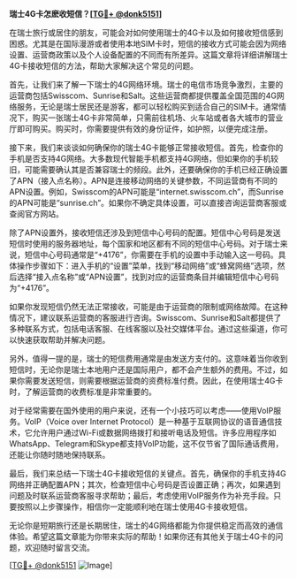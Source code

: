 **瑞士4G卡怎麽收短信？[[TG💪+ @donk5151](https://t.me/s/donk5151)]**

在瑞士旅行或居住的朋友，可能会对如何使用瑞士的4G卡以及如何接收短信感到困惑。尤其是在国际漫游或者使用本地SIM卡时，短信的接收方式可能会因为网络设置、运营商政策以及个人设备配置的不同而有所差异。这篇文章将详细讲解瑞士4G卡接收短信的方法，帮助大家解决这个常见的问题。

首先，让我们来了解一下瑞士的4G网络环境。瑞士的电信市场竞争激烈，主要的运营商包括Swisscom、Sunrise和Salt。这些运营商都提供覆盖全国范围的4G网络服务，无论是瑞士居民还是游客，都可以轻松购买到适合自己的SIM卡。通常情况下，购买一张瑞士4G卡非常简单，只需前往机场、火车站或者各大城市的营业厅即可购买。购买时，你需要提供有效的身份证件，如护照，以便完成注册。

接下来，我们来谈谈如何确保你的瑞士4G卡能够正常接收短信。首先，检查你的手机是否支持4G网络。大多数现代智能手机都支持4G网络，但如果你的手机较旧，可能需要确认其是否兼容瑞士的频段。此外，还要确保你的手机已经正确设置了APN（接入点名称）。APN是连接移动网络的关键参数，不同运营商有不同的APN设置。例如，Swisscom的APN可能是“internet.swisscom.ch”，而Sunrise的APN可能是“sunrise.ch”。如果你不确定具体设置，可以直接咨询运营商客服或查阅官方网站。

除了APN设置外，接收短信还涉及到短信中心号码的配置。短信中心号码是发送短信时使用的服务器地址，每个国家和地区都有不同的短信中心号码。对于瑞士来说，短信中心号码通常是“+4176”，你需要在手机的设置中手动输入这一号码。具体操作步骤如下：进入手机的“设置”菜单，找到“移动网络”或“蜂窝网络”选项，然后选择“接入点名称”或“APN设置”，找到对应的运营商条目并编辑短信中心号码为“+4176”。

如果你发现短信仍然无法正常接收，可能是由于运营商的限制或网络故障。在这种情况下，建议联系运营商的客服进行咨询。Swisscom、Sunrise和Salt都提供了多种联系方式，包括电话客服、在线客服以及社交媒体平台。通过这些渠道，你可以快速获取帮助并解决问题。

另外，值得一提的是，瑞士的短信费用通常是由发送方支付的。这意味着当你收到短信时，无论你是瑞士本地用户还是国际用户，都不会产生额外的费用。不过，如果你需要发送短信，则需要根据运营商的资费标准付费。因此，在使用瑞士4G卡时，了解运营商的收费标准是非常重要的。

对于经常需要在国外使用的用户来说，还有一个小技巧可以考虑——使用VoIP服务。VoIP（Voice over Internet Protocol）是一种基于互联网协议的语音通信技术，它允许用户通过Wi-Fi或数据网络拨打和接听电话及短信。许多应用程序如WhatsApp、Telegram和Skype都支持VoIP功能，这不仅节省了国际通话费用，还能让你随时随地保持联系。

最后，我们来总结一下瑞士4G卡接收短信的关键点。首先，确保你的手机支持4G网络并正确配置APN；其次，检查短信中心号码是否设置正确；再次，如果遇到问题及时联系运营商客服寻求帮助；最后，考虑使用VoIP服务作为补充手段。只要按照以上步骤操作，相信你一定能顺利地在瑞士使用4G卡接收短信。

无论你是短期旅行还是长期居住，瑞士的4G网络都能为你提供稳定而高效的通信体验。希望这篇文章能为你带来实际的帮助！如果你还有其他关于瑞士4G卡的问题，欢迎随时留言交流。

[[TG💪+ @donk5151](https://t.me/s/donk5151) ![Image](https://i.postimg.cc/rwNCRYN7/Snipaste-2025-04-30-17-27-05.png)]